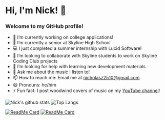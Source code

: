 # Hi, I'm Nick! 👋

### Welcome to my GitHub profile!

- 🔭 I’m currently working on college applications!
- 🌱 I’m currently a senior at Skyline High School
- 💻 I just completed a summer internship with Lucid Software!
- 👯 I’m looking to collaborate with Skyline students to work on Skyline Coding Club projects
- 🤔 I’m looking for help with learning new development materials
- 💬 Ask me about the music I listen to!
- 📫 How to reach me: Email me at <nicholasz2510@gmail.com>
- 😄 Pronouns: he/him
- ⚡ Fun fact: I post woodwind covers of music on my [YouTube channel](https://www.youtube.com/nicholasz2510)!

![Nick's github stats](https://github-readme-stats.vercel.app/api?username=nicholasz2510&theme=algolia&show_icons=true&count_private=true)
![Top Langs](https://github-readme-stats.vercel.app/api/top-langs/?username=nicholasz2510&layout=compact&theme=algolia)

[![ReadMe Card](https://github-readme-stats.vercel.app/api/pin/?username=nicholasz2510&repo=General&theme=algolia)](https://github.com/nicholasz2510/General)
[![ReadMe Card](https://github-readme-stats.vercel.app/api/pin/?username=nicholasz2510&repo=nicholasz2510.github.io&theme=algolia)](https://github.com/nicholasz2510/nicholasz2510.github.io)

<!--
-->
